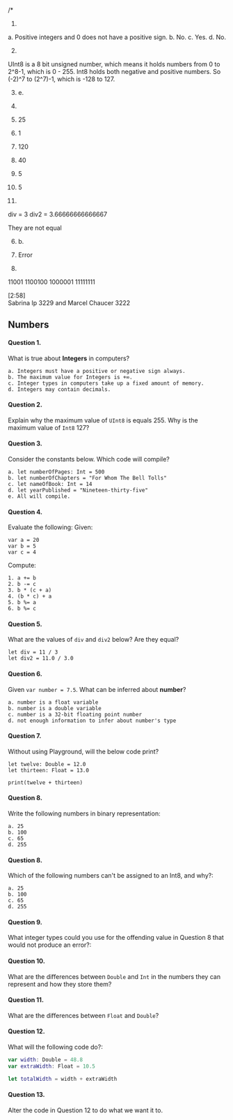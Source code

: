 
/*

1.

a. Positive integers and 0 does not have a positive sign.
b. No.
c. Yes.
d. No.

2.

UInt8 is a 8 bit unsigned number, which means it holds numbers from 0 to 2^8-1, which is 0 - 255.
Int8 holds both negative and positive numbers. So (-2)^7 to (2^7)-1, which is -128 to 127.

3. e.

4.

1. 25
2. 1
3. 120
4. 40
5. 5
6. 5

5.

div = 3
div2 = 3.66666666666667

They are not equal

6. b.

7. Error

8.

11001
1100100
1000001
11111111

[2:58]  
Sabrina Ip 3229 and Marcel Chaucer 3222
## Numbers

#### Question 1.
What is true about __Integers__ in computers?
```
a. Integers must have a positive or negative sign always.
b. The maximum value for Integers is +∞.
c. Integer types in computers take up a fixed amount of memory.
d. Integers may contain decimals.
```

#### Question 2.
Explain why the maximum value of ```UInt8``` is equals 255. Why is the maximum value of ```Int8``` 127?

#### Question 3.
Consider the constants below. Which code will compile?
```
a. let numberOfPages: Int = 500
b. let numberOfChapters = "For Whom The Bell Tolls"
c. let nameOfBook: Int = 14
d. let yearPublished = "Nineteen-thirty-five"
e. All will compile.
```

#### Question 4.
Evaluate the following:
Given:
```
var a = 20
var b = 5
var c = 4
```
Compute:
```
1. a += b
2. b -= c
3. b * (c + a)
4. (b * c) + a
5. b %= a
6. b %= c
```

#### Question 5.
What are the values of ```div``` and ```div2``` below? Are they equal?
```
let div = 11 / 3
let div2 = 11.0 / 3.0
```

#### Question 6.
Given ```var number = 7.5```. What can be inferred about __number__?
```
a. number is a float variable
b. number is a double variable
c. number is a 32-bit floating point number
d. not enough information to infer about number's type
```

#### Question 7.
Without using Playground, will the below code print?
```
let twelve: Double = 12.0
let thirteen: Float = 13.0

print(twelve + thirteen)
```

#### Question 8.
Write the following numbers in binary representation:
```
a. 25
b. 100
c. 65
d. 255
```

#### Question 8.
Which of the following numbers can't be assigned to an Int8, and why?:
```
a. 25
b. 100
c. 65
d. 255
```

#### Question 9.

What integer types could you use for the offending value in Question 8 that would not produce an error?:

#### Question 10.

What are the differences between ```Double``` and ```Int``` in the numbers they can represent and how they store them?

#### Question 11.

What are the differences between ```Float``` and ```Double```?

#### Question 12.

What will the following code do?:

```swift
var width: Double = 48.8
var extraWidth: Float = 10.5

let totalWidth = width + extraWidth
```

#### Question 13.

Alter the code in Question 12 to do what we want it to.
